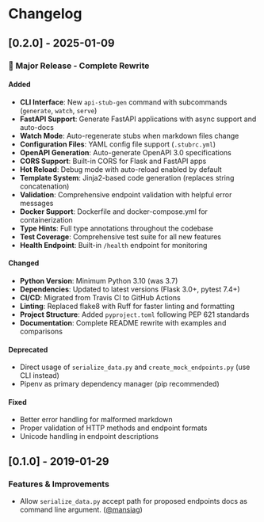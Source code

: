 Changelog
=========

## [0.2.0] - 2025-01-09

### 🎉 Major Release - Complete Rewrite

#### Added
- **CLI Interface**: New `api-stub-gen` command with subcommands (`generate`, `watch`, `serve`)
- **FastAPI Support**: Generate FastAPI applications with async support and auto-docs
- **Watch Mode**: Auto-regenerate stubs when markdown files change
- **Configuration Files**: YAML config file support (`.stubrc.yml`)
- **OpenAPI Generation**: Auto-generate OpenAPI 3.0 specifications
- **CORS Support**: Built-in CORS for Flask and FastAPI apps
- **Hot Reload**: Debug mode with auto-reload enabled by default
- **Template System**: Jinja2-based code generation (replaces string concatenation)
- **Validation**: Comprehensive endpoint validation with helpful error messages
- **Docker Support**: Dockerfile and docker-compose.yml for containerization
- **Type Hints**: Full type annotations throughout the codebase
- **Test Coverage**: Comprehensive test suite for all new features
- **Health Endpoint**: Built-in `/health` endpoint for monitoring

#### Changed
- **Python Version**: Minimum Python 3.10 (was 3.7)
- **Dependencies**: Updated to latest versions (Flask 3.0+, pytest 7.4+)
- **CI/CD**: Migrated from Travis CI to GitHub Actions
- **Linting**: Replaced flake8 with Ruff for faster linting and formatting
- **Project Structure**: Added `pyproject.toml` following PEP 621 standards
- **Documentation**: Complete README rewrite with examples and comparisons

#### Deprecated
- Direct usage of `serialize_data.py` and `create_mock_endpoints.py` (use CLI instead)
- Pipenv as primary dependency manager (pip recommended)

#### Fixed
- Better error handling for malformed markdown
- Proper validation of HTTP methods and endpoint formats
- Unicode handling in endpoint descriptions

## [0.1.0] - 2019-01-29

### Features & Improvements

- Allow `serialize_data.py` accept path for proposed endpoints docs as command line argument. ([@mansiag])

[@mansiag]: https://github.com/mansiag
